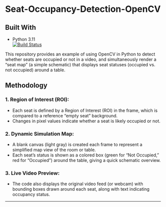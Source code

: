 # Seat-Occupancy-Detection-OpenCV 

## **Built With**
- Python 3.11  
  [![Build Status](https://img.shields.io/badge/Python-3.11-blue)](https://www.python.org/downloads/release/python-3110/)


This repository provides an example of using OpenCV in Python to detect whether seats are occupied or not in a video, and simultaneously render a “seat map” (a simple schematic) that displays seat statuses (occupied vs. not occupied) around a table.



## **Methodology**
### **1. Region of Interest (ROI):**
- Each seat is defined by a Region of Interest (ROI) in the frame, which is compared to a reference “empty seat” background.
- Changes in pixel values indicate whether a seat is likely occupied or not.

### **2. Dynamic Simulation Map:**
- A blank canvas (light gray) is created each frame to represent a simplified map view of the room or table.
- Each seat’s status is shown as a colored box (green for “Not Occupied,” red for “Occupied”) around the table, giving a quick schematic overview.
  
### **3. Live Video Preview**:
- The code also displays the original video feed (or webcam) with bounding boxes drawn around each seat, along with text indicating occupancy status.

---



